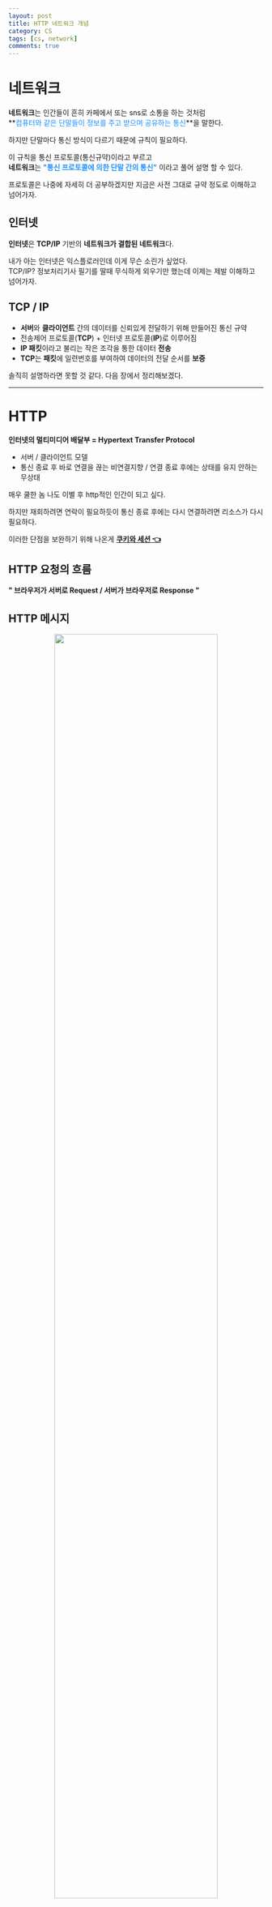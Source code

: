 ```yaml
---
layout: post
title: HTTP 네트워크 개념
category: CS
tags: [cs, network]
comments: true
---
```


# 네트워크

**네트워크**는 인간들이 흔히 카페에서 또는 sns로 소통을 하는 것처럼<br>**<font color='#1E90FF'>컴퓨터와 같은 단말들이 정보를 주고 받으며 공유하는 통신</font>**을 말한다.

하지만 단말마다 통신 방식이 다르기 때문에 규칙이 필요하다.

이 규칙을 통신 프로토콜(통신규약)이라고 부르고  
**네트워크**는 **<font color='#1E90FF'>"통신 프로토콜에 의한 단말 간의 통신"</font>** 이라고 풀어 설명 할 수 있다.

프로토콜은 나중에 자세히 더 공부하겠지만 지금은 사전 그대로 규약 정도로 이해하고 넘어가자.

## 인터넷

**인터넷**은 **TCP/IP** 기반의 **네트워크가 결합된 네트워크**다.

내가 아는 인터넷은 익스플로러인데 이게 무슨 소린가 싶었다.  
TCP/IP? 정보처리기사 필기를 딸때 무식하게 외우기만 했는데 이제는 제발 이해하고 넘어가자.

## TCP / IP

- **서버**와 **클라이언트** 간의 데이터를 신뢰있게 전달하기 위해 만들어진 통신 규약
- 전송제어 프로토콜(**TCP**) + 인터넷 프로토콜(**IP**)로 이루어짐
- **IP 패킷**이라고 불리는 작은 조각을 통한 데이터 **전송**
- **TCP**는 **패킷**에 일련번호를 부여하여 데이터의 전달 순서를 **보증**

솔직히 설명하라면 못할 것 같다. 다음 장에서 정리해보겠다.

---

# HTTP

**인터넷의 멀티미디어 배달부 = Hypertext Transfer Protocol**

- 서버 / 클라이언트 모델
- 통신 종료 후 바로 연결을 끊는 비연결지향 / 연결 종료 후에는 상태를 유지 안하는 무상태

매우 쿨한 놈 나도 이별 후 http적인 인간이 되고 싶다.

하지만 재회하려면 연락이 필요하듯이 통신 종료 후에는 다시 연결하려면 리소스가 다시 필요하다.

이러한 단점을 보완하기 위해 나온게 [**쿠키와 세션 👈**](https://blog.naver.com/bohwajung/222233532663)

## HTTP 요청의 흐름

**" 브라우저가 서버로 Request / 서버가 브라우저로 Response "**

## HTTP 메시지

<p align="center"><img width="80%"  src="https://user-images.githubusercontent.com/76654131/139288500-4fa74240-8f30-481d-a5ce-64153a59b86d.png"></p>

<br>

<p align="center"><img width="80%" src="https://user-images.githubusercontent.com/76654131/139288621-8eadcc2e-6187-48bc-9a18-ebaa4f36707d.png"></p>

## HTTP 요청 메서드

**서버에게 요청의 종류를 알리는 것**

- **GET** : 정보 요청 (select)
- **POST** : 정보 입력 (insert) -> 주로 회원가입, 로그인 등 새로운걸 등록하는 것들
- **PUT** : 정보 수정(update)
- **DELETE** : 정보 삭제(delete)

## HTTP 응답 코드

- **100번대** : 요청을 받았으며 작업 계속 진행
- **200번대** : 요청을 성공적으로 받아들임
- **300번대** : 요청 완료를 위해 추가 조치 필요
- **400번대** : 요청의 문법 오류이거나 요청 처리 -> 프론트에서 먼저 문제 확인! 서버로 먼저 따졌다간 혼날수도
- **500번대** : 서버가 유효한 요청 응답 실패 -> 통상 서버쪽이 문제일 확률 높음

[**HTTP 상태 코드 👈**](https://developer.mozilla.org/ko/docs/Web/HTTP/Status)

<p align="center"><img width="50%" src="https://user-images.githubusercontent.com/76654131/139288948-4f320975-1bf2-49e8-a320-ceab1e712d24.png"></p>
><center>여담이긴 한데,,,<br>  
오늘 회원정보 수정을 하는데 계속 이게 떠서 전화로 따졌는데 자기네는 문제가 없단다...<br> 
아무말도 못하고 이상한 숫자만 뜬다고 했는데...<br>
아는만큼 보이는것이 아닌, 아는 만큼 따질수 있다.</center>
  
---

## URL 구조

- 인터넷 상의 리소스 위치
- 특정 웹 서버의 특정 리소스에 접근 경로
- URI (Uniform Resource Identifier) : 식별자
- URL (Uniform Resource Locator) : 위치
- URN (Uniform Resource Name) : 이름

<p align="center"><img width="90%" src="https://user-images.githubusercontent.com/76654131/139289228-f429ab68-e504-488c-8599-04cc94c17bf0.png"></p>

- Scheme : 웹 클라이언트가 리소스에 접근하는 방식 ex) http, https(http 암호화 버전), ftp
- Host : 서버의 위치
- Http 포트 기본값은 80, https 포트 기본값은 443이다. (포트 번호는 생략되는 경우도 있음)
- Path : 리소스의 경로
- Query : ?key=value 형식

<br>
<br>
<br>

> **Reference**  
> 본 포스팅은 아래 사이트를 참조 및 인용하여 개인공부 용도로 작성되었습니다.  
> 잘못된 내용 피드백 주시면 반영하겠습니다. 감사합니다.  
> [https://blog.naver.com/qjawnswkd/222284233457](https://blog.naver.com/qjawnswkd/222284233457)
